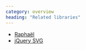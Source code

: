 ```yaml
---
category: overview
heading: "Related libraries"
---
```


* [Raphaël](http://raphaeljs.com)
* [jQuery SVG](http://keith-wood.name/svg.html)